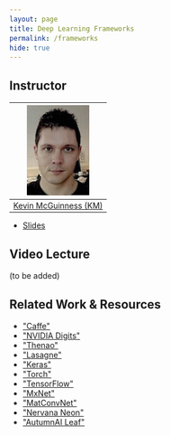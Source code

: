 ```yaml
---
layout: page
title: Deep Learning Frameworks
permalink: /frameworks
hide: true
---
```


## Instructor

| ![Kevin McGuinness][KevinMcGuinness-photo]  |
|:-:|
|  [Kevin McGuinness (KM)](KevinMcGuinness-web)     |

[KevinMcGuinness-web]: https://www.insight-centre.org/users/kevin-mcguinness
[KevinMcGuinness-photo]: img/instructors/KevinMcGuinness.jpg "Kevin McGuinness"

* [Slides](slides/D1L6-frameworks.pdf)


## Video Lecture

(to be added)


## Related Work & Resources

* ["Caffe"](http://caffe.berkeleyvision.org/)
* ["NVIDIA Digits"](https://developer.nvidia.com/digits)
* ["Thenao"](http://deeplearning.net/software/theano/)
* ["Lasagne"](http://lasagne.readthedocs.io/en/latest/)
* ["Keras"](http://keras.io/preprocessing/image/)
* ["Torch"](http://torch.ch/)
* ["TensorFlow"](https://www.tensorflow.org/)
* ["MxNet"](https://mxnet.readthedocs.io/en/latest/index.html)
* ["MatConvNet"](http://www.vlfeat.org/matconvnet/)
* ["Nervana Neon"](http://neon.nervanasys.com/docs/latest/index.html)
* ["AutumnAI Leaf"](http://autumnai.com/)
